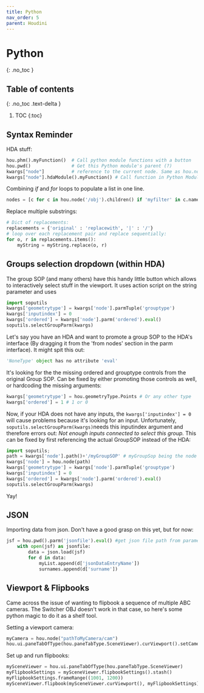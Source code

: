 ```yaml
---
title: Python
nav_order: 5
parent: Houdini
---
```


# Python
{: .no_toc }

## Table of contents
{: .no_toc .text-delta }

1. TOC
{:toc}

## Syntax Reminder
HDA stuff:
```python
hou.phm().myFunction()  # Call python module functions with a button
hou.pwd()               # Get this Python module's parent (?)
kwargs["node"]          # reference to the current node. Same as hou.node('.') ?
kwargs["node"].hdaModule().myFunction() # Call function in Python Module from other places (such as OnLoaded)
```

Combining *if* and *for* loops to populate a list in one line.
```python
nodes = [c for c in hou.node('/obj').children() if 'myfilter' in c.name()]
```

Replace multiple substrings:
```python
# Dict of replacements:
replacements = {'original' : 'replacewith', '|' : '/'}
# loop over each replacement pair and replace sequentially:
for o, r in replacements.items():
    myString = myString.replace(o, r)
```

## Groups selection dropdown (within HDA)
The group SOP (and many others) have this handy little button which allows to interactively select stuff in the viewport. It uses action script on the string parameter and uses
```python
import soputils
kwargs['geometrytype'] = kwargs['node'].parmTuple('grouptype')
kwargs['inputindex'] = 0
kwargs['ordered'] = kwargs['node'].parm('ordered').eval()
soputils.selectGroupParm(kwargs)
```
Let's say you have an HDA and want to promote a group SOP to the HDA's interface (By dragging it from the 'from nodes' section in the parm interface). It might spit this out:
```python
'NoneType' object has no attribute 'eval'
```
It's looking for the the missing ordered and grouptype controls from the original Group SOP. Can be fixed by either promoting those controls as well, or hardcoding the missing arguments:
```python
kwargs['geometrytype'] = hou.geometryType.Points # Or any other type
kwargs['ordered'] = 1 # 1 or 0
```
Now, if your HDA does not have any inputs, the ```kwargs['inputindex'] = 0``` will cause problems because it's looking for an input. Unfortunately, ```soputils.selectGroupParm(kwargs)```needs this inputindex argument and therefore errors out:
*Not enough inputs connected to select this group.*
This can be fixed by first referencing the actual GroupSOP instead of the HDA:
```python
import soputils;
path = kwargs['node'].path()+'/myGroupSOP' # myGroupSop being the node the selection takes place on
kwargs['node'] = hou.node(path)
kwargs['geometrytype'] = kwargs['node'].parmTuple('grouptype')
kwargs['inputindex'] = 0
kwargs['ordered'] = kwargs['node'].parm('ordered').eval()
soputils.selectGroupParm(kwargs)
```
Yay!

## JSON
Importing data from json. Don't have a good grasp on this yet, but for now:
```python
jsf = hou.pwd().parm('jsonfile').eval() #get json file path from parameter
    with open(jsf) as jsonfile:
        data = json.load(jsf)
        for d in data:
            myList.append(d['jsonDataEntryName'])
            surnames.append(d['surname'])
```

## Viewport & Flipbooks
Came across the issue of wanting to flipbook a sequence of multiple ABC cameras. The Switcher OBJ doesn't work in that case, so here's some python magic to do it as a shelf tool.

Setting a viewport camera:
```python
myCamera = hou.node("pathToMyCamera/cam")
hou.ui.paneTabOfType(hou.paneTabType.SceneViewer).curViewport().setCamera(myCamera)
```

Set up and run flipbooks:
```python
mySceneViewer = hou.ui.paneTabOfType(hou.paneTabType.SceneViewer)         # Get the scene viewer
myFlipbookSettings = mySceneViewer.flipbookSettings().stash()             # make a copy of the flipbook settings
myFlipbookSettings.frameRange((1001, 1200))                               # change flipbook settings
mySceneViewer.flipbook(mySceneViewer.curViewport(), myFlipbookSettings)   # run flipbook
```
